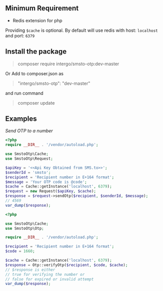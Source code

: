 ## Minimum Requirement
- Redis extension for php

Providing `$cache` is optional. By default will use redis with host: `localhost` and port: `6379`

## Install the package
> composer require intergo/smsto-otp:dev-master

Or Add to composer.json as
> "intergo/smsto-otp": "dev-master"

and run command
> composer update
## Examples

*Send OTP to a number*

```php
<?php
require __DIR__ . '/vendor/autoload.php';

use SmstoOtp\Cache;
use SmstoOtp\Request;

$apiKey = '<<Api Key Obtained from SMS.to>>';
$senderId = 'smsto';
$recipient = 'Recipient number in E+164 format';
$message = 'Your OTP code is @code';
$cache = Cache::getInstance('localhost', 6379);
$request = new Request($apiKey, $cache);
$response = $request->sendOtp($recipient, $senderId, $message);
// 4569
var_dump($response);
```

```php
<?php

use SmstoOtp\Cache;
use SmstoOtp\Otp;

require __DIR__ . '/vendor/autoload.php';

$recipient = 'Recipient number in E+164 format';
$code = 1660;

$cache = Cache::getInstance('localhost', 6379);
$response = Otp::verifyOtp($recipient, $code, $cache);
// $response is either
// true for verifying the number or
// false for expired or invalid attempt
var_dump($response);
```